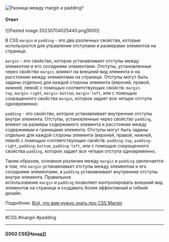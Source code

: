 ![Разница между `margin` и `padding`?](https://youtu.be/1eIRTdgzHtw?t=116)

#### Ответ

![[Pasted image 20230704025440.png|600]]

В CSS `margin` и `padding` - это два различных свойства, которые используются для управления отступами и размерами элементов на странице.

`margin` - это свойство, которое устанавливает отступы между элементом и его соседними элементами. Отступы, установленные через свойство `margin`, влияют на внешний вид элемента и на расстояние между элементами на странице. 
Отступы могут быть заданы отдельно для каждой стороны элемента (верхней, правой, нижней, левой) с помощью соответствующих свойств: `margin-top`, `margin-right`, `margin-bottom`, `margin-left`, или с помощью сокращенного свойства `margin`, которое задает все четыре отступа одновременно.

`padding` - это свойство, которое устанавливает внутренние отступы внутри элемента. 
Отступы, установленные через свойство `padding`, влияют на размеры содержимого элемента и расстояние между содержимым и границами элемента. Отступы могут быть заданы отдельно для каждой стороны элемента (верхней, правой, нижней, левой) с помощью соответствующих свойств: `padding-top`, `padding-right`, `padding-bottom`, `padding-left`, или с помощью сокращенного свойства `padding`, которое задает все четыре отступа одновременно.

Таким образом, основное различие между `margin` и `padding` заключается в том, что `margin` устанавливает отступы между элементом и его соседними элементами, а `padding` устанавливает внутренние отступы внутри элемента. Правильное использование `margin` и `padding` позволяет контролировать внешний вид элементов на странице и создавать более эффективный и гибкий дизайн.

Подробнее: [Всё, что вам нужно знать про CSS Margin](https://habr.com/ru/articles/465839/)

___
#CSS #margin #padding 

___

#### [[002 CSS|Назад]]